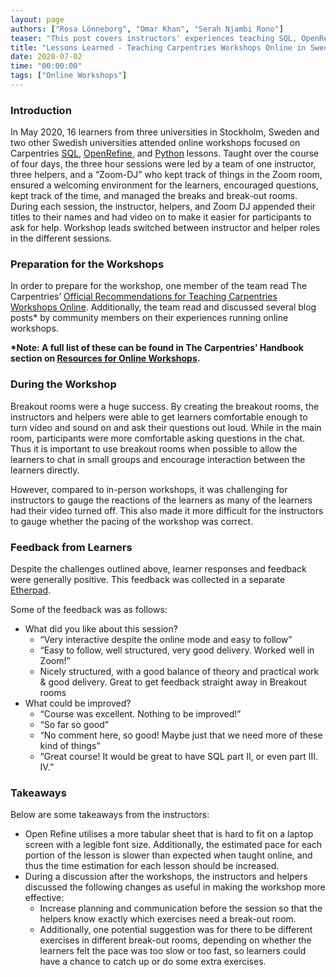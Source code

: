 ```yaml
---
layout: page
authors: ["Rosa Lönneborg", "Omar Khan", "Serah Njambi Rono"]
teaser: "This post covers instructors' experiences teaching SQL, OpenRefine, and Python over the course of 4 online sessions in late May"
title: "Lessons Learned - Teaching Carpentries Workshops Online in Sweden, May 2020"
date: 2020-07-02
time: "00:00:00"
tags: ["Online Workshops"]
---
```

### Introduction
In May 2020, 16 learners from three universities in Stockholm, Sweden and two other Swedish universities attended online workshops focused on Carpentries [SQL](http://swcarpentry.github.io/sql-novice-survey/), [OpenRefine](https://datacarpentry.org/openrefine-socialsci/), and [Python](http://swcarpentry.github.io/python-novice-gapminder/) lessons. Taught over the course of four days, the three hour sessions were led by a team of one instructor, three helpers, and a “Zoom-DJ” who kept track of things in the Zoom room, ensured a welcoming environment for the learners, encouraged questions, kept track of the time, and managed the breaks and break-out rooms. During each session, the instructor, helpers, and Zoom DJ appended their titles to their names and had video on to make it easier for participants to ask for help. Workshop leads switched between instructor and helper roles in the different sessions.

### Preparation for the Workshops
In order to prepare for the workshop, one member of the team read The Carpentries’ [Official Recommendations for Teaching Carpentries Workshops Online](https://carpentries.org/online-workshop-recommendations/). Additionally, the team read and discussed several blog posts* by community members on their experiences running online workshops.

__*Note: A full list of these can be found in The Carpentries’ Handbook section on [Resources for Online Workshops](https://docs.carpentries.org/topic_folders/hosts_instructors/resources_for_online_workshops.html#blog-posts).__

### During the Workshop
Breakout rooms were a huge success. By creating the breakout rooms, the instructors and helpers were able to get learners comfortable enough to turn video and sound on and ask their questions out loud. While in the main room, participants were more comfortable asking questions in the chat. Thus it is important to use breakout rooms when possible to allow the learners to chat in small groups and encourage interaction between the learners directly.

However, compared to in-person workshops, it was challenging for instructors to gauge the reactions of the learners as many of the learners had their video turned off. This also made it more difficult for the instructors to gauge whether the pacing of the workshop was correct.

### Feedback from Learners
Despite the challenges outlined above, learner responses and feedback were generally positive. This feedback was collected in a separate [Etherpad](https://pad.carpentries.org/feedback_from_online_sessions).

Some of the feedback was as follows:
- What did you like about this session?
  - “Very interactive despite the online mode and easy to follow”
  - “Easy to follow, well structured, very good delivery. Worked well in Zoom!”
  - Nicely structured, with a good balance of theory and practical work & good delivery. Great to get feedback straight away in Breakout rooms
- What could be improved?
  - “Course was excellent. Nothing to be improved!”
  - “So far so good”
  - “No comment here, so good! Maybe just that we need more of these kind of things”
  - “Great course! It would be great to have SQL part II, or even part III. IV.”

### Takeaways
Below are some takeaways from the instructors:
- Open Refine utilises a more tabular sheet that is hard to fit on a laptop screen with a legible font size. Additionally, the estimated pace for each portion of the lesson is slower than expected when taught online, and thus the time estimation for each lesson should be increased.
- During a discussion after the workshops, the instructors and helpers discussed the following changes as useful in making the workshop more effective:
  - Increase planning and communication before the session so that the helpers know exactly which exercises need a break-out room.
  - Additionally, one potential suggestion was for there to be different exercises in different break-out rooms, depending on whether the learners felt the pace was too slow or too fast, so learners could have a chance to catch up or do some extra exercises.
